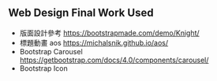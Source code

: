 ## Web Design Final Work Used
* 版面設計參考 https://bootstrapmade.com/demo/Knight/
* 標題動畫 aos https://michalsnik.github.io/aos/
* Bootstrap Carousel https://getbootstrap.com/docs/4.0/components/carousel/
* Bootstrap Icon 